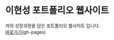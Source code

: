 # 이현성 포트폴리오 웹사이트

저의 성장과정을 담은 포트폴리오 웹사이트 입니다.<br>
<a href="https://portfolio.hyse.kr">바로가기</a>(gh-pages)
